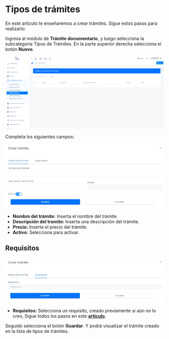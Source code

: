 # Tipos de trámites

En este artículo te enseñaremos a crear trámites. Sigue estos pasos para realizarlo:

Ingresa al módulo de **Trámite documentario**, y luego selecciona la subcategoría Tipos de Trámites. En la parte superior derecha selecciona el botón **Nuevo**.

![Alt text](img/Tdocumentos7.jpg)

Completa los siguientes campos:

![Alt text](img/Tdocumentos9.jpg)

- **Nombre del trámite:** Inserta el nombre del trámite.
- **Descripción del tramite:** Inserta una descripción del trámite.
- **Precio:** Inserta el precio del trámite.
- **Activo:** Selecciona para activar.

## Requisitos

![Alt text](img/Tdocumentos10.jpg)

- **Requisitos:** Selecciona un requisito, creado previamente si aún no lo creo, Sigue todos los pasos en este **[artículo](https://fastura.github.io/documentacion/tramite-documentario/Listado-de-requisitos)**.

Seguido selecciona el botón **Guardar**. Y podrá visualizar el trámite creado en la lista de tipos de trámites.
